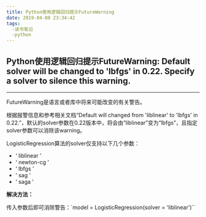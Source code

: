 ```yaml
---
title: Python使用逻辑回归提示FutureWarning
date: 2019-04-08 23:34:42
tags:
  -读书笔记
  -python
---
```

## Python使用逻辑回归提示FutureWarning: Default solver will be changed to 'lbfgs' in 0.22. Specify a solver to silence this warning.
---
FutureWarning是语言或者库中将来可能改变的有关警告。

根据报警信息和参考相关文档“Default will changed from 'liblinear' to 'lbfgs' in 0.22.”，默认的solver参数在0.22版本中，将会由“liblinear”变为“lbfgs”，且指定solver参数可以消除该warning。

LogisticRegression算法的solver仅支持以下几个参数：
- ‘ liblinear ’
- ‘ newton-cg ’
- ‘ lbfgs ’
- ‘ sag ’
- ‘ saga ’

**解决方法：**

传入参数后即可消除警告：`model = LogisticRegression(solver = 'liblinear')``
